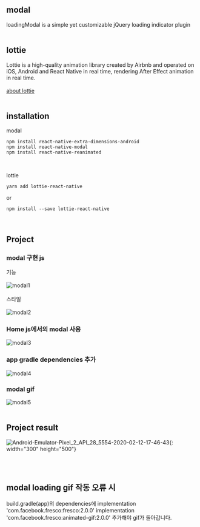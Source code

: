 
## modal
loadingModal is a simple yet customizable jQuery loading indicator plugin
<br>
<br>
## lottie
Lottie is a high-quality animation library created by Airbnb and operated on iOS, Android and React Native in real time, rendering After Effect animation in real time.
<br>
<br>
[about lottie](https://airbnb.design/lottie/)
<br>
<br>
## installation
modal
```
npm install react-native-extra-dimensions-android
npm install react-native-modal
npm install react-native-reanimated
```
<br>

lottie
```
yarn add lottie-react-native
```
or
```
npm install --save lottie-react-native
```
<br>

## Project
### modal 구현 js
기능
<br>
<br>
![modal1](https://user-images.githubusercontent.com/58720791/73995623-8c8d0780-499c-11ea-8b46-0eee2cabb017.PNG)
<br>
<br>
스타일
<br>
<br>
![modal2](https://user-images.githubusercontent.com/58720791/73995625-8dbe3480-499c-11ea-9342-2c5691081105.PNG)
### Home js에서의 modal 사용
![modal3](https://user-images.githubusercontent.com/58720791/73995627-8e56cb00-499c-11ea-8a35-689dcffd4fec.PNG)
### app gradle dependencies 추가
![modal4](https://user-images.githubusercontent.com/58720791/73995630-8e56cb00-499c-11ea-8e17-27bc599ff637.PNG)
### modal gif
![modal5](https://user-images.githubusercontent.com/58720791/73995631-8eef6180-499c-11ea-8d4e-63c12fd6d39d.PNG)
<br>
<br>

## Project result
![Android-Emulator-Pixel_2_API_28_5554-2020-02-12-17-46-43](https://user-images.githubusercontent.com/58720791/74318365-6b734f00-4dc0-11ea-8beb-79eece77baf9.gif){: width="300" height="500"}

<br>
<br>

## modal loading gif 작동 오류 시
build.gradle(app)의
dependencies에
implementation 'com.facebook.fresco:fresco:2.0.0' implementation 'com.facebook.fresco:animated-gif:2.0.0' 추가해야 gif가 돌아갑니다.

